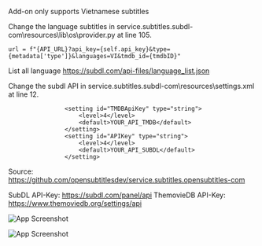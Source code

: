Add-on only supports Vietnamese subtitles

Change the language subtitles in service.subtitles.subdl-com\resources\lib\os\provider.py at line 105.

```
url = f"{API_URL}?api_key={self.api_key}&type={metadata['type']}&languages=VI&tmdb_id={tmdbID}"
```
List all language
https://subdl.com/api-files/language_list.json

Change the subdl API in service.subtitles.subdl-com\resources\settings.xml at line 12.

```
                <setting id="TMDBApiKey" type="string">
                    <level>4</level>
                    <default>YOUR_API_TMDB</default>
                </setting>
                <setting id="APIKey" type="string">
                    <level>4</level>
                    <default>YOUR_API_SUBDL</default>
                </setting>
```


Source: https://github.com/opensubtitlesdev/service.subtitles.opensubtitles-com

SubDL API-Key: https://subdl.com/panel/api
ThemovieDB API-Key: https://www.themoviedb.org/settings/api

![App Screenshot](https://i.postimg.cc/L4QCZxJr/Screenshot-2024-05-13-at-08-57-23.png)

![App Screenshot](https://i.postimg.cc/vH1P759D/Screenshot-2024-05-13-at-08-58-16.png)


